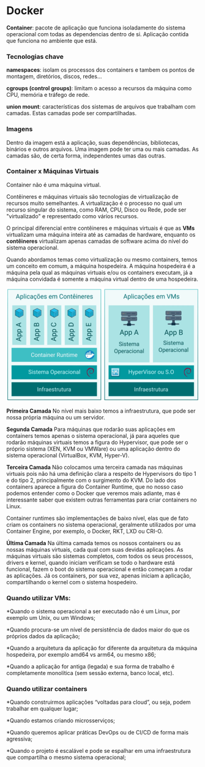 # Docker
**Container**: pacote de aplicação que funciona isoladamente do sistema operacional com todas as dependencias dentro de si. Aplicação contida que funciona no ambiente que está.

### Tecnologias chave
**namespaces**: isolam os processos dos containers e tambem os pontos de montagem, diretórios, discos, redes...

**cgroups (control groups)**: limitam o acesso a recursos da máquina como CPU, memória e tráfego de rede.

**union mount**: características dos sistemas de arquivos que trabalham com camadas. Estas camadas pode ser compartilhadas.

### Imagens

Dentro da imagem está a aplicação, suas dependências, bibliotecas, binários e outros arquivos.
Uma imagem pode ter uma ou mais camadas. As camadas são, de certa forma, independentes umas das outras.

### Container x Máquinas Virtuais

Container não é uma máquina virtual.

Contêineres e máquinas virtuais são tecnologias de virtualização de recursos muito semelhantes. A virtualização é o processo no qual um recurso singular do sistema, como RAM, CPU, Disco ou Rede, pode ser "virtualizado" e representado como vários recursos. 

O principal diferencial entre contêineres e máquinas virtuais é que as **VMs** virtualizam uma máquina inteira até as camadas de hardware, enquanto os **contêineres** virtualizam apenas camadas de software acima do nível do sistema operacional.

Quando abordamos temas como virtualização ou mesmo containers, temos um conceito em comum, a máquina hospedeira. A máquina hospedeira é a máquina pela qual as máquinas virtuais e/ou os containers executam, já a máquina convidada é somente a máquina virtual dentro de uma hospedeira.

<img src="https://github.com/douglas-vp/curso-docker/blob/main/images/contianer_vm.png" alt="Container x VM">

**Primeira Camada**
No nível mais baixo temos a infraestrutura, que pode ser nossa própria máquina ou um servidor.

**Segunda Camada**
Para máquinas que rodarão suas aplicações em containers temos apenas o sistema operacional, já para aqueles que rodarão máquinas virtuais temos a figura do Hypervisor, que pode ser o próprio sistema (XEN, KVM ou VMWare) ou uma aplicação dentro do sistema operacional (VirtualBox, KVM, Hyper-V).

**Terceira Camada**
Não colocamos uma terceira camada nas máquinas virtuais pois não há uma definição clara a respeito de Hypervisors do tipo 1 e do tipo 2, principalmente com o surgimento do KVM. Do lado dos containers aparece a figura do Container Runtime, que no nosso caso podemos entender como o Docker que veremos mais adiante, mas é interessante saber que existem outras ferramentas para criar containers no Linux.

Container runtimes são implementações de baixo nível, elas que de fato criam os containers no sistema operacional, geralmente utilizados por uma Container Engine, por exemplo, o Docker, RKT, LXD ou CRI-O.

**Última Camada**
Na última camada temos os nossos containers ou as nossas máquinas virtuais, cada qual com suas devidas aplicações. As máquinas virtuais são sistemas completos, com todos os seus processos, drivers e kernel, quando iniciam verificam se todo o hardware está funcional, fazem o boot do sistema operacional e então começam a rodar as aplicações. Já os containers, por sua vez, apenas iniciam a aplicação, compartilhando o kernel com o sistema hospedeiro.

### Quando utilizar VMs:
*Quando o sistema operacional a ser executado não é um Linux, por exemplo um Unix, ou um Windows;

*Quando procura-se um nível de persistência de dados maior do que os próprios dados da aplicação;

*Quando a arquitetura da aplicação for diferente da arquitetura da máquina hospedeira, por exemplo amd64 vs arm64, ou mesmo x86;

*Quando a aplicação for antiga (legada) e sua forma de trabalho é completamente monolítica (sem sessão externa, banco local, etc).

### Quando utilizar containers

*Quando construirmos aplicações “voltadas para cloud”, ou seja, podem trabalhar em qualquer lugar;

*Quando estamos criando microsserviços;

*Quando queremos aplicar práticas DevOps ou de CI/CD de forma mais agressiva;

*Quando o projeto é escalável e pode se espalhar em uma infraestrutura que compartilha o mesmo sistema operacional;












